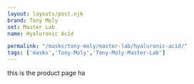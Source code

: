 ```yaml
---
layout: layouts/post.njk
brand: Tony Moly
set: Master Lab
name: Hyaluronic Acid

permalink: "/masks/tony-moly/master-lab/hyaluronic-acid/"
tags: ['masks','Tony-Moly','Tony-Moly-Master-Lab']
---
```

this is the product page ha